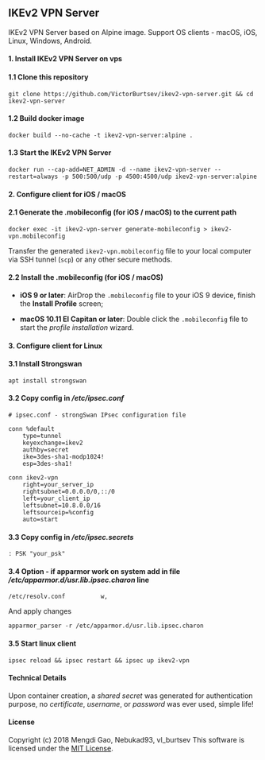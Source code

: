 ## IKEv2 VPN Server

IKEv2 VPN Server based on Alpine image. Support OS clients - macOS, iOS, Linux, Windows, Android.

#### 1. Install IKEv2 VPN Server on vps

#### 1.1 Clone this repository

    git clone https://github.com/VictorBurtsev/ikev2-vpn-server.git && cd ikev2-vpn-server

#### 1.2 Build docker image

    docker build --no-cache -t ikev2-vpn-server:alpine .

#### 1.3 Start the IKEv2 VPN Server

    docker run --cap-add=NET_ADMIN -d --name ikev2-vpn-server --restart=always -p 500:500/udp -p 4500:4500/udp ikev2-vpn-server:alpine

#### 2. Configure client for iOS / macOS

#### 2.1 Generate the .mobileconfig (for iOS / macOS) to the current path

    docker exec -it ikev2-vpn-server generate-mobileconfig > ikev2-vpn.mobileconfig

Transfer the generated `ikev2-vpn.mobileconfig` file to your local computer via SSH tunnel (`scp`) or any other secure methods.

#### 2.2 Install the .mobileconfig (for iOS / macOS)

- **iOS 9 or later**: AirDrop the `.mobileconfig` file to your iOS 9 device, finish the **Install Profile** screen;

- **macOS 10.11 El Capitan or later**: Double click the `.mobileconfig` file to start the *profile installation* wizard.

#### 3. Configure client for Linux

#### 3.1 Install Strongswan

    apt install strongswan

#### 3.2 Copy config in */etc/ipsec.conf*

    # ipsec.conf - strongSwan IPsec configuration file
    
    conn %default
        type=tunnel
        keyexchange=ikev2
        authby=secret
        ike=3des-sha1-modp1024!
        esp=3des-sha1!
        
    conn ikev2-vpn
        right=your_server_ip
        rightsubnet=0.0.0.0/0,::/0
        left=your_client_ip
        leftsubnet=10.8.0.0/16
        leftsourceip=%config
        auto=start

#### 3.3 Copy config in */etc/ipsec.secrets*

    : PSK "your_psk"

#### 3.4 Option - if apparmor work on system add in file */etc/apparmor.d/usr.lib.ipsec.charon* line

    /etc/resolv.conf          w,

And apply changes

    apparmor_parser -r /etc/apparmor.d/usr.lib.ipsec.charon

#### 3.5 Start linux client

    ipsec reload && ipsec restart && ipsec up ikev2-vpn

#### Technical Details

Upon container creation, a *shared secret* was generated for authentication purpose, no *certificate*, *username*, or *password* was ever used, simple life!

#### License

Copyright (c) 2018 Mengdi Gao, Nebukad93, vl_burtsev  This software is licensed under the [MIT License](LICENSE).
